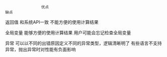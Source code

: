

                    优点                                                  缺点
返回值             和系统API一致                                        不能方便的使用计算结果

全局变量           能够方便的使用计算结果                                  用户可能会忘记检查全局变量

异常              可以以不同的出错原因定义不同的异常类型，逻辑清晰明了          有些语言不支持异常，抛出异常时对性能有负面影响